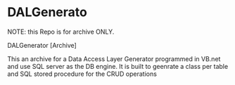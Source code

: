 # DALGenerato
NOTE: this Repo is for archive ONLY.

DALGenerator [Archive]

This an archive for a Data Access Layer Generator programmed in VB.net and use SQL server as the DB engine. It is built to geenrate a class per table and SQL stored procedure for the CRUD operations
